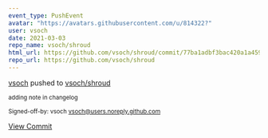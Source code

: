 ```yaml
---
event_type: PushEvent
avatar: "https://avatars.githubusercontent.com/u/814322?"
user: vsoch
date: 2021-03-03
repo_name: vsoch/shroud
html_url: https://github.com/vsoch/shroud/commit/77ba1adbf3bac420a1a4595d67b72f0cf93cc3a5
repo_url: https://github.com/vsoch/shroud
---
```


<a href='https://github.com/vsoch' target='_blank'>vsoch</a> pushed to <a href='https://github.com/vsoch/shroud' target='_blank'>vsoch/shroud</a>

<small>adding note in changelog

Signed-off-by: vsoch <vsoch@users.noreply.github.com></small>

<a href='https://github.com/vsoch/shroud/commit/77ba1adbf3bac420a1a4595d67b72f0cf93cc3a5' target='_blank'>View Commit</a>